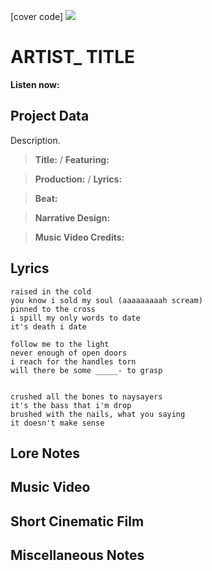 [cover code] ![](57175019_319474918741616_8502199518755923887_n.jpg)

# ARTIST_ TITLE

**Listen now:** 

## Project Data

Description.

> **Title:**  / **Featuring:** 

> **Production:**  / **Lyrics:** 

> **Beat:**

> **Narrative Design:**

> **Music Video Credits:**


## Lyrics

```
raised in the cold 
you know i sold my soul (aaaaaaaaah scream)
pinned to the cross 
i spill my only words to date
it's death i date

follow me to the light
never enough of open doors
i reach for the handles torn
will there be some _____- to grasp


crushed all the bones to naysayers 
it's the bass that i'm drop
brushed with the nails, what you saying
it doesn't make sense

```

## Lore Notes

## Music Video

## Short Cinematic Film

## Miscellaneous Notes
